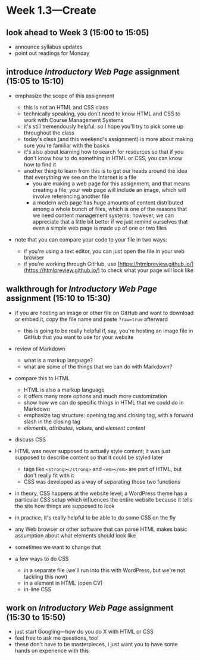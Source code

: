 # Week 1.3—Create

## look ahead to Week 3 (15:00 to 15:05)

- announce syllabus updates
- point out readings for Monday

## introduce *Introductory Web Page* assignment (15:05 to 15:10)

- emphasize the scope of this assignment
  - this is not an HTML and CSS class
  - technically speaking, you don't need to know HTML and CSS to work with Course Management Systems
  - it's still tremendously helpful, so I hope you'll try to pick some up throughout the class
  - today's class (and this weekend's assignment) is more about making sure you're familiar with the basics
  - it's also about learning how to search for resources so that if you don't know how to do something in HTML or CSS, you can know how to find it
  - another thing to learn from this is to get our heads around the idea that everything we see on the Internet is a file
    - you are making a web page for this assignment, and that means creating a file; your web page will include an image, which will involve referencing another file
    - a modern web page has huge amounts of content distributed among a whole bunch of files, which is one of the reasons that we need content management systems; however, we can appreciate that a little bit better if we just remind ourselves that even a simple web page is made up of one or two files

- note that you can compare your code to your file in two ways:
  - if you're using a text editor, you can just open the file in your web browser
  - if you're working through GitHub, use [https://htmlpreview.github.io/](https://htmlpreview.github.io/) to check what your page will look like

## walkthrough for *Introductory Web Page* assignment (15:10 to 15:30)

- if you are hosting an image or other file on GitHub and want to download or embed it, copy the file name and paste `?raw=true` afterward
  - this is going to be really helpful if, say, you're hosting an image file in GitHub that you want to use for your website

- review of Markdown
  - what is a markup language?
  - what are some of the things that we can do with Markdown?

- compare this to HTML
  - HTML is also a markup language
  - it offers many more options and much more customization
  - show how we can do specific things in HTML that we could do in Markdown
  - emphasize tag structure: opening tag and closing tag, with a forward slash in the closing tag
  - *elements*, *attributes*, *values*, and *element content*

 - discuss CSS
  - HTML was never supposed to actually style content; it was just supposed to describe content so that it could be styled later
    - tags like `<strong></strong>` and `<em></em>` are part of HTML, but don't really fit with it
    - CSS was developed as a way of separating those two functions
  - in theory, CSS happens at the website level; a WordPress theme has a particular CSS setup which influences the entire website because it tells the site how things are supposed to look
  - in practice, it's really helpful to be able to do some CSS on the fly
  - any Web browser or other software that can parse HTML makes basic assumption about what elements should look like
   - sometimes we want to change that
   - a few ways to do CSS
     - in a separate file (we'll run into this with WordPress, but we're not tackling this now)
     - in a <style></style> element in HTML (open CV)
     - in-line CSS

## work on *Introductory Web Page* assignment (15:30 to 15:50)

- just start Googling—how do you do X with HTML or CSS
- feel free to ask me questions, too!
- these don't have to be masterpieces, I just want you to have some hands on experience with this
